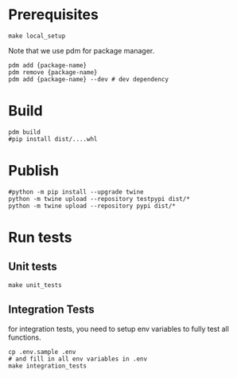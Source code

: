 # Prerequisites
```shell
make local_setup
```

Note that we use pdm for package manager.
```shell
pdm add {package-name}
pdm remove {package-name}
pdm add {package-name} --dev # dev dependency
```

# Build
```shell
pdm build
#pip install dist/....whl
```

# Publish
```shell
#python -m pip install --upgrade twine
python -m twine upload --repository testpypi dist/*
python -m twine upload --repository pypi dist/*
```

# Run tests
## Unit tests
```shell
make unit_tests
```

## Integration Tests
for integration tests, you need to setup env variables to fully test all functions.

```shell
cp .env.sample .env
# and fill in all env variables in .env
make integration_tests
```
